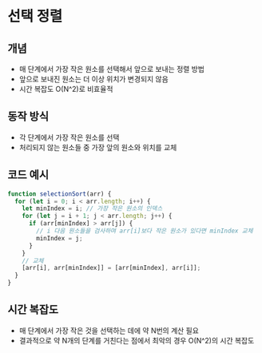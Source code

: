 # 선택 정렬

## 개념

- 매 단계에서 가장 작은 원소를 선택해서 앞으로 보내는 정렬 방법
- 앞으로 보내진 원소는 더 이상 위치가 변경되지 않음
- 시간 복잡도 O(N^2)로 비효율적

## 동작 방식

- 각 단계에서 가장 작은 원소를 선택
- 처리되지 않는 원소들 중 가장 앞의 원소와 위치를 교체

## 코드 예시

```js
function selectionSort(arr) {
  for (let i = 0; i < arr.length; i++) {
    let minIndex = i; // 가장 작은 원소의 인덱스
    for (let j = i + 1; j < arr.length; j++) {
      if (arr[minIndex] > arr[j]) {
        // i 다음 원소들을 검사하며 arr[i]보다 작은 원소가 있다면 minIndex 교체
        minIndex = j;
      }
    }
    // 교체
    [arr[i], arr[minIndex]] = [arr[minIndex], arr[i]];
  }
}
```

## 시간 복잡도

- 매 단계에서 가장 작은 것을 선택하는 데에 약 N번의 계산 필요
- 결과적으로 약 N개의 단계를 거친다는 점에서 최악의 경우 O(N^2)의 시간 복잡도

